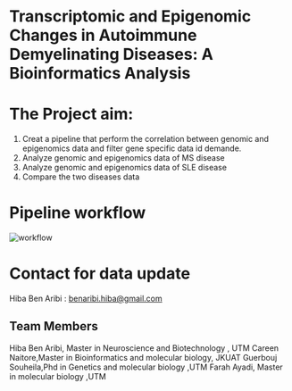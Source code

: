 # Transcriptomic and Epigenomic Changes in  Autoimmune Demyelinating Diseases: A Bioinformatics Analysis

# The Project aim:
1. Creat a pipeline that perform the correlation between  genomic and epigenomics data and filter gene specific data id demande.
2. Analyze genomic and epigenomics data of MS disease
3. Analyze genomic and epigenomics data of SLE disease
4. Compare the two diseases data


# Pipeline workflow
![workflow](https://user-images.githubusercontent.com/73958439/174091995-b8f8dc44-c54f-4d68-b17a-3f6f25da2d99.png)



# Contact for data update 
Hiba Ben Aribi : benaribi.hiba@gmail.com


## Team  Members
Hiba Ben Aribi, Master in Neuroscience and Biotechnology , UTM
Careen Naitore,Master in Bioinformatics and molecular biology, JKUAT
Guerbouj Souheila,Phd in Genetics and molecular biology ,UTM
Farah Ayadi, Master in molecular biology ,UTM




